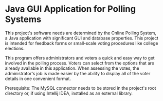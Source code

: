 # Java GUI Application for Polling Systems

This project's software needs are determined by the Online Polling System, a Java application with significant GUI and database properties. This project is intended for feedback forms or small-scale voting procedures like college elections.

This program offers administrators and voters a quick and easy way to get involved in the polling process. Voters can select from the options that are already available in this application. When assessing the votes, the administrator's job is made easier by the ability to display all of the voter details in one convenient format.

Prerequisite: The MySQL connector needs to be stored in the project's root directory or, if using Intellij IDEA, installed as an external library.
